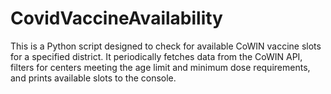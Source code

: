 # CovidVaccineAvailability
This is a Python script designed to check for available CoWIN vaccine slots for a specified district. It periodically fetches data from the CoWIN API, filters for centers meeting the age limit and minimum dose requirements, and prints available slots to the console.
